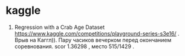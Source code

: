 # kaggle
1. Regression with a Crab Age Dataset https://www.kaggle.com/competitions/playground-series-s3e16/  .    
Врыв на Каггл)). Пару часиков вечерком перед окончанием соревнования.  scor 1.36298 , место 515/1429 .
